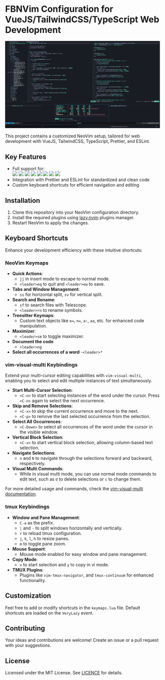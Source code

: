 # FBNVim Configuration for VueJS/TailwindCSS/TypeScript Web Development

![Nvim Preview](https://raw.githubusercontent.com/BFlorian91/nvim_config/dev/nvim_prev_new.png)

This project contains a customized NeoVim setup, tailored for web development with VueJS, TailwindCSS, TypeScript, Prettier, and ESLint.

## Key Features

- Full support for: </br>
  ![](https://img.shields.io/badge/Vue%20js-35495E?style=for-the-badge&logo=vuedotjs&logoColor=4FC08D)
  ![](https://img.shields.io/badge/Angular-DD0031?style=for-the-badge&logo=angular&logoColor=white)
  ![](https://img.shields.io/badge/Vite-B73BFE?style=for-the-badge&logo=vite&logoColor=FFD62E)
  ![](https://img.shields.io/badge/vitest-6E9F18?style=for-the-badge&logo=vitest&logoColor=white)
  ![](https://img.shields.io/badge/TypeScript-007ACC?style=for-the-badge&logo=typescript&logoColor=white)
  ![](https://img.shields.io/badge/Tailwind_CSS-38B2AC?style=for-the-badge&logo=tailwind-css&logoColor=white)
  ![](https://img.shields.io/badge/eslint-4B32C3?style=for-the-badge&logo=eslint&logoColor=white)
  ![](https://img.shields.io/badge/prettier-%23F7B93E.svg?style=for-the-badge&logo=prettier&logoColor=black)
- Integration with Prettier and ESLint for standardized and clean code
- Custom keyboard shortcuts for efficient navigation and editing

## Installation

1. Clone this repository into your NeoVim configuration directory.
2. Install the required plugins using [lazy.nvim](https://github.com/folke/lazy.nvim) plugins manager.
3. Restart NeoVim to apply the changes.

## Keyboard Shortcuts

Enhance your development efficiency with these intuitive shortcuts:

### NeoVim Keymaps

- **Quick Actions**:
  - `jj` in insert mode to escape to normal mode.
  - `<leader>eq` to quit and `<leader>ew` to save.
- **Tabs and Window Management**:
  - `ss` for horizontal split, `sv` for vertical split.
- **Search and Rename**:
  - `sf` to search files with Telescope.
  - `<leader>rn` to rename symbols.
- **Treesitter Keymaps**:
  - Custom text objects like `e=`, `n=`, `a:`, `aa`, etc. for enhanced code manipulation.
- **Maximizer**:
  - `<leader>sm` to toggle maximizer.
- **Document the code**
  - `<leader>ng`
- **Select all occurrences of a word**
  -`<leader>*`

### vim-visual-multi Keybindings

Extend your multi-cursor editing capabilities with `vim-visual-multi`, enabling you to select and edit multiple instances of text simultaneously.

- **Start Multi-Cursor Selection**:
  - `<C-n>` to start selecting instances of the word under the cursor. Press `<C-n>` again to select the next occurrence.
- **Skip and Remove Selections**:
  - `<C-x>` to skip the current occurrence and move to the next.
  - `<C-p>` to remove the last selected occurrence from the selection.
- **Select All Occurrences**:
  - `<C-Down>` to select all occurrences of the word under the cursor in the visible window.
- **Vertical Block Selection**:
  - `<C-v>` to start vertical block selection, allowing column-based text selection.
- **Navigate Selections**:
  - `n` and `N` to navigate through the selections forward and backward, respectively.
- **Visual Multi Commands**:
  - While in visual multi mode, you can use normal mode commands to edit text, such as `d` to delete selections or `c` to change them.

For more detailed usage and commands, check the [vim-visual-multi documentation](https://github.com/mg979/vim-visual-multi/wiki).

### tmux Keybindings

- **Window and Pane Management**:
  - `C-a` as the prefix.
  - `|` and `-` to split windows horizontally and vertically.
  - `r` to reload tmux configuration.
  - `j`, `k`, `l`, `h` to resize panes.
  - `m` to toggle pane zoom.
- **Mouse Support**:
  - Mouse mode enabled for easy window and pane management.
- **Copy Mode**:
  - `v` to start selection and `y` to copy in vi mode.
- **TMUX Plugins**:
  - Plugins like `vim-tmux-navigator`, and `tmux-continuum` for enhanced functionality.

## Customization

Feel free to add or modify shortcuts in the `keymaps.lua` file. Default shortcuts are loaded on the `VeryLazy` event.

## Contributing

Your ideas and contributions are welcome! Create an issue or a pull request with your suggestions.

## License

Licensed under the MIT License. See [LICENCE](LICENSE) for details.
